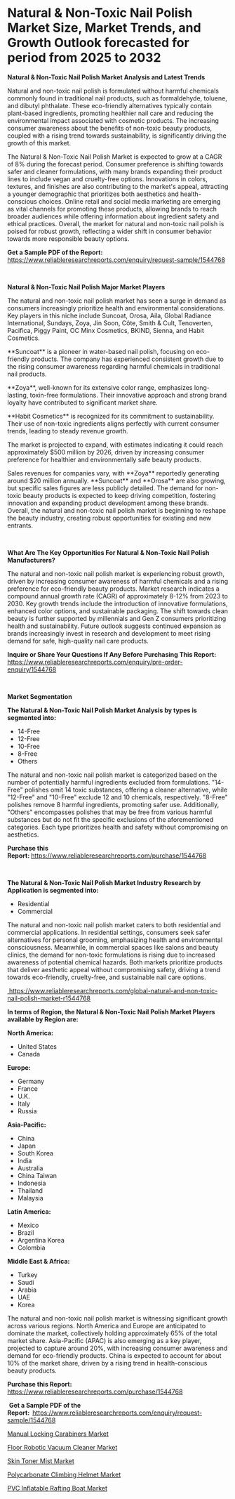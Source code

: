 <p><h1>Natural & Non-Toxic Nail Polish Market Size, Market Trends, and Growth Outlook forecasted for period from 2025 to 2032</h1></p><p><strong>Natural & Non-Toxic Nail Polish Market Analysis and Latest Trends</strong></p>
<p><p>Natural and non-toxic nail polish is formulated without harmful chemicals commonly found in traditional nail products, such as formaldehyde, toluene, and dibutyl phthalate. These eco-friendly alternatives typically contain plant-based ingredients, promoting healthier nail care and reducing the environmental impact associated with cosmetic products. The increasing consumer awareness about the benefits of non-toxic beauty products, coupled with a rising trend towards sustainability, is significantly driving the growth of this market.</p><p>The Natural & Non-Toxic Nail Polish Market is expected to grow at a CAGR of 8% during the forecast period. Consumer preference is shifting towards safer and cleaner formulations, with many brands expanding their product lines to include vegan and cruelty-free options. Innovations in colors, textures, and finishes are also contributing to the market's appeal, attracting a younger demographic that prioritizes both aesthetics and health-conscious choices. Online retail and social media marketing are emerging as vital channels for promoting these products, allowing brands to reach broader audiences while offering information about ingredient safety and ethical practices. Overall, the market for natural and non-toxic nail polish is poised for robust growth, reflecting a wider shift in consumer behavior towards more responsible beauty options.</p></p>
<p><strong>Get a Sample PDF of the Report:&nbsp;</strong> <a href="https://www.reliableresearchreports.com/enquiry/request-sample/1544768?utm_campaign=31&utm_medium=2&utm_source=Github&utm_content=ia&utm_term=09022025&utm_id=natural-non-toxic-nail-polish">https://www.reliableresearchreports.com/enquiry/request-sample/1544768</a></p>
<p>&nbsp;</p>
<p><strong>Natural & Non-Toxic Nail Polish Major Market Players</strong></p>
<p><p>The natural and non-toxic nail polish market has seen a surge in demand as consumers increasingly prioritize health and environmental considerations. Key players in this niche include Suncoat, Orosa, Aila, Global Radiance International, Sundays, Zoya, Jin Soon, Côte, Smith & Cult, Tenoverten, Pacifica, Piggy Paint, OC Minx Cosmetics, BKIND, Sienna, and Habit Cosmetics.</p><p>**Suncoat** is a pioneer in water-based nail polish, focusing on eco-friendly products. The company has experienced consistent growth due to the rising consumer awareness regarding harmful chemicals in traditional nail products. </p><p>**Zoya**, well-known for its extensive color range, emphasizes long-lasting, toxin-free formulations. Their innovative approach and strong brand loyalty have contributed to significant market share.</p><p>**Habit Cosmetics** is recognized for its commitment to sustainability. Their use of non-toxic ingredients aligns perfectly with current consumer trends, leading to steady revenue growth.</p><p>The market is projected to expand, with estimates indicating it could reach approximately $500 million by 2026, driven by increasing consumer preference for healthier and environmentally safe beauty products. </p><p>Sales revenues for companies vary, with **Zoya** reportedly generating around $20 million annually. **Suncoat** and **Orosa** are also growing, but specific sales figures are less publicly detailed. The demand for non-toxic beauty products is expected to keep driving competition, fostering innovation and expanding product development among these brands. Overall, the natural and non-toxic nail polish market is beginning to reshape the beauty industry, creating robust opportunities for existing and new entrants.</p></p>
<p>&nbsp;</p>
<p><strong>What Are The Key Opportunities For Natural & Non-Toxic Nail Polish Manufacturers?</strong></p>
<p><p>The natural and non-toxic nail polish market is experiencing robust growth, driven by increasing consumer awareness of harmful chemicals and a rising preference for eco-friendly beauty products. Market research indicates a compound annual growth rate (CAGR) of approximately 8-12% from 2023 to 2030. Key growth trends include the introduction of innovative formulations, enhanced color options, and sustainable packaging. The shift towards clean beauty is further supported by millennials and Gen Z consumers prioritizing health and sustainability. Future outlook suggests continued expansion as brands increasingly invest in research and development to meet rising demand for safe, high-quality nail care products.</p></p>
<p><strong>Inquire or Share Your Questions If Any Before Purchasing This Report:</strong> <a href="https://www.reliableresearchreports.com/enquiry/pre-order-enquiry/1544768?utm_campaign=31&utm_medium=2&utm_source=Github&utm_content=ia&utm_term=09022025&utm_id=natural-non-toxic-nail-polish">https://www.reliableresearchreports.com/enquiry/pre-order-enquiry/1544768</a></p>
<p>&nbsp;</p>
<p><strong>Market Segmentation</strong></p>
<p><strong>The Natural & Non-Toxic Nail Polish Market Analysis by types is segmented into:</strong></p>
<p><ul><li>14-Free</li><li>12-Free</li><li>10-Free</li><li>8-Free</li><li>Others</li></ul></p>
<p><p>The natural and non-toxic nail polish market is categorized based on the number of potentially harmful ingredients excluded from formulations. "14-Free" polishes omit 14 toxic substances, offering a cleaner alternative, while "12-Free" and "10-Free" exclude 12 and 10 chemicals, respectively. "8-Free" polishes remove 8 harmful ingredients, promoting safer use. Additionally, "Others" encompasses polishes that may be free from various harmful substances but do not fit the specific exclusions of the aforementioned categories. Each type prioritizes health and safety without compromising on aesthetics.</p></p>
<p><strong>Purchase this Report:&nbsp;</strong><a href="https://www.reliableresearchreports.com/purchase/1544768?utm_campaign=31&utm_medium=2&utm_source=Github&utm_content=ia&utm_term=09022025&utm_id=natural-non-toxic-nail-polish">https://www.reliableresearchreports.com/purchase/1544768</a></p>
<p>&nbsp;</p>
<p><strong>The Natural & Non-Toxic Nail Polish Market Industry Research by Application is segmented into:</strong></p>
<p><ul><li>Residential</li><li>Commercial</li></ul></p>
<p><p>The natural and non-toxic nail polish market caters to both residential and commercial applications. In residential settings, consumers seek safer alternatives for personal grooming, emphasizing health and environmental consciousness. Meanwhile, in commercial spaces like salons and beauty clinics, the demand for non-toxic formulations is rising due to increased awareness of potential chemical hazards. Both markets prioritize products that deliver aesthetic appeal without compromising safety, driving a trend towards eco-friendly, cruelty-free, and sustainable nail care options.</p></p>
<p><a href="https://www.reliableresearchreports.com/global-natural-and-non-toxic-nail-polish-market-r1544768?utm_campaign=31&utm_medium=2&utm_source=Github&utm_content=ia&utm_term=09022025&utm_id=natural-non-toxic-nail-polish">&nbsp;https://www.reliableresearchreports.com/global-natural-and-non-toxic-nail-polish-market-r1544768</a></p>
<p><strong>In terms of Region, the Natural & Non-Toxic Nail Polish Market Players available by Region are:</strong></p>
<p>
    <p> <strong> North America: </strong>
        <ul>
            <li>United States</li>
            <li>Canada</li>
        </ul>
        </p> 
    <p> <strong> Europe: </strong>
        <ul>
            <li>Germany</li>
            <li>France</li>
            <li>U.K.</li>
            <li>Italy</li>
            <li>Russia</li>
        </ul>
        </p> 
    <p> <strong> Asia-Pacific: </strong>
        <ul>
            <li>China</li>
            <li>Japan</li>
            <li>South Korea</li>
            <li>India</li>
            <li>Australia</li>
            <li>China Taiwan</li>
            <li>Indonesia</li>
            <li>Thailand</li>
            <li>Malaysia</li>
        </ul>
        </p> 
    <p> <strong> Latin America: </strong>
        <ul>
            <li>Mexico</li>
            <li>Brazil</li>
            <li>Argentina Korea</li>
            <li>Colombia</li>
        </ul>
        </p> 
    <p> <strong> Middle East & Africa: </strong>
        <ul>
            <li>Turkey</li>
            <li>Saudi</li>
            <li>Arabia</li>
            <li>UAE</li>
            <li>Korea</li>
        </ul>
    </p>
    </p>
<p><p>The natural and non-toxic nail polish market is witnessing significant growth across various regions. North America and Europe are anticipated to dominate the market, collectively holding approximately 65% of the total market share. Asia-Pacific (APAC) is also emerging as a key player, projected to capture around 20%, with increasing consumer awareness and demand for eco-friendly products. China is expected to account for about 10% of the market share, driven by a rising trend in health-conscious beauty products.</p></p>
<p><strong>Purchase this Report: </strong><a href="https://www.reliableresearchreports.com/purchase/1544768?utm_campaign=31&utm_medium=2&utm_source=Github&utm_content=ia&utm_term=09022025&utm_id=natural-non-toxic-nail-polish">https://www.reliableresearchreports.com/purchase/1544768</a></p>
<p>&nbsp;<strong>Get a Sample PDF of the Report:&nbsp;&nbsp;</strong><a href="https://www.reliableresearchreports.com/enquiry/request-sample/1544768?utm_campaign=31&utm_medium=2&utm_source=Github&utm_content=ia&utm_term=09022025&utm_id=natural-non-toxic-nail-polish">https://www.reliableresearchreports.com/enquiry/request-sample/1544768</a></p>
<p><strong></strong></p>
<p><p><a href="https://github.com/viipposahko25/Market-Research-Report-List-1/blob/main/manual-locking-carabiners-market.md?utm_campaign=31&utm_medium=2&utm_source=Github&utm_content=ia&utm_term=09022025&utm_id=natural-non-toxic-nail-polish">Manual Locking Carabiners Market</a></p><p><a href="https://github.com/vioarapoyil/Market-Research-Report-List-1/blob/main/floor-robotic-vacuum-cleaner-market.md?utm_campaign=31&utm_medium=2&utm_source=Github&utm_content=ia&utm_term=09022025&utm_id=natural-non-toxic-nail-polish">Floor Robotic Vacuum Cleaner Market</a></p><p><a href="https://github.com/zupankocka/Market-Research-Report-List-1/blob/main/skin-toner-mist-market.md?utm_campaign=31&utm_medium=2&utm_source=Github&utm_content=ia&utm_term=09022025&utm_id=natural-non-toxic-nail-polish">Skin Toner Mist Market</a></p><p><a href="https://github.com/crooneinis80/Market-Research-Report-List-1/blob/main/polycarbonate-climbing-helmet-market.md?utm_campaign=31&utm_medium=2&utm_source=Github&utm_content=ia&utm_term=09022025&utm_id=natural-non-toxic-nail-polish">Polycarbonate Climbing Helmet Market</a></p><p><a href="https://github.com/howdlecirone/Market-Research-Report-List-1/blob/main/pvc-inflatable-rafting-boat-market.md?utm_campaign=31&utm_medium=2&utm_source=Github&utm_content=ia&utm_term=09022025&utm_id=natural-non-toxic-nail-polish">PVC Inflatable Rafting Boat Market</a></p></p>